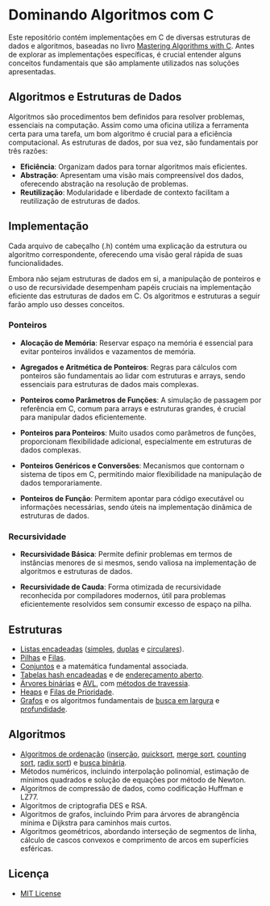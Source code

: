 # Dominando Algoritmos com C

Este repositório contém implementações em C de diversas estruturas de dados e algoritmos, baseadas no livro [Mastering Algorithms with C](https://everythingcomputerscience.com/books/Mastering-Algorithms-with-C-Loudon.pdf). Antes de explorar as implementações específicas, é crucial entender alguns conceitos fundamentais que são amplamente utilizados nas soluções apresentadas.

## Algoritmos e Estruturas de Dados

Algoritmos são procedimentos bem definidos para resolver problemas, essenciais na computação. Assim como uma oficina utiliza a ferramenta certa para uma tarefa, um bom algoritmo é crucial para a eficiência computacional. As estruturas de dados, por sua vez, são fundamentais por três razões:

* **Eficiência**: Organizam dados para tornar algoritmos mais eficientes.
* **Abstração**: Apresentam uma visão mais compreensível dos dados, oferecendo abstração na resolução de problemas.
* **Reutilização**: Modularidade e liberdade de contexto facilitam a reutilização de estruturas de dados.

## Implementação
Cada arquivo de cabeçalho (.h) contém uma explicação da estrutura ou algoritmo correspondente, oferecendo uma visão geral rápida de suas funcionalidades.

Embora não sejam estruturas de dados em si, a manipulação de ponteiros e o uso de recursividade desempenham papéis cruciais na implementação eficiente das estruturas de dados em C. Os algoritmos e estruturas a seguir farão amplo uso desses conceitos.

### Ponteiros

* **Alocação de Memória**: Reservar espaço na memória é essencial para evitar ponteiros inválidos e vazamentos de memória.

* **Agregados e Aritmética de Ponteiros**: Regras para cálculos com ponteiros são fundamentais ao lidar com estruturas e arrays, sendo essenciais para estruturas de dados mais complexas.

* **Ponteiros como Parâmetros de Funções**: A simulação de passagem por referência em C, comum para arrays e estruturas grandes, é crucial para manipular dados eficientemente.

* **Ponteiros para Ponteiros**: Muito usados como parâmetros de funções, proporcionam flexibilidade adicional, especialmente em estruturas de dados complexas.

* **Ponteiros Genéricos e Conversões**: Mecanismos que contornam o sistema de tipos em C, permitindo maior flexibilidade na manipulação de dados temporariamente.

* **Ponteiros de Função**: Permitem apontar para código executável ou informações necessárias, sendo úteis na implementação dinâmica de estruturas de dados.

### Recursividade
* **Recursividade Básica**: Permite definir problemas em termos de instâncias menores de si mesmos, sendo valiosa na implementação de algoritmos e estruturas de dados.

* **Recursividade de Cauda**: Forma otimizada de recursividade reconhecida por compiladores modernos, útil para problemas eficientemente resolvidos sem consumir excesso de espaço na pilha.

## Estruturas

* [Listas encadeadas](src/list/README.md) ([simples](src/list/list.c), [duplas](src/dlist/dlist.c) e [circulares](src/clist/clist.c)).
* [Pilhas](src/stack/stack.c) e [Filas](src/queue/README.md).
* [Conjuntos](src/set/README.md) e a matemática fundamental associada.
* [Tabelas hash encadeadas](src/chtbl/README.md) e de [endereçamento aberto](src/ohtbl/othbl.c).
* [Árvores binárias](src/bitree/README.md) e [AVL](src/avl/README.md), com [métodos de travessia](src/bitree/traverse.c).
* [Heaps](src/heaps/README.md) e [Filas de Prioridade](src/pqueue/README.md).
* [Grafos](src/graph/README.md) e os algoritmos fundamentais de [busca em largura](src/graph/example/bfs.c) e [profundidade](src/graph/example/dfs.c).

## Algoritmos

* [Algoritmos de ordenação](src/sort/README.md) ([inserção](src/sort/sort.c), [quicksort](src/sort/sort.c), [merge sort](src/sort/sort.c), [counting sort](src/sort/sort.c), [radix sort](src/sort/sort.c)) e [busca binária](src/sort/search.c).
* Métodos numéricos, incluindo interpolação polinomial, estimação de mínimos quadrados e solução de equações por método de Newton.
* Algoritmos de compressão de dados, como codificação Huffman e LZ77.
* Algoritmos de criptografia DES e RSA.
* Algoritmos de grafos, incluindo Prim para árvores de abrangência mínima e Dijkstra para caminhos mais curtos.
* Algoritmos geométricos, abordando interseção de segmentos de linha, cálculo de cascos convexos e comprimento de arcos em superfícies esféricas.

## Licença

* [MIT License](LICENSE)